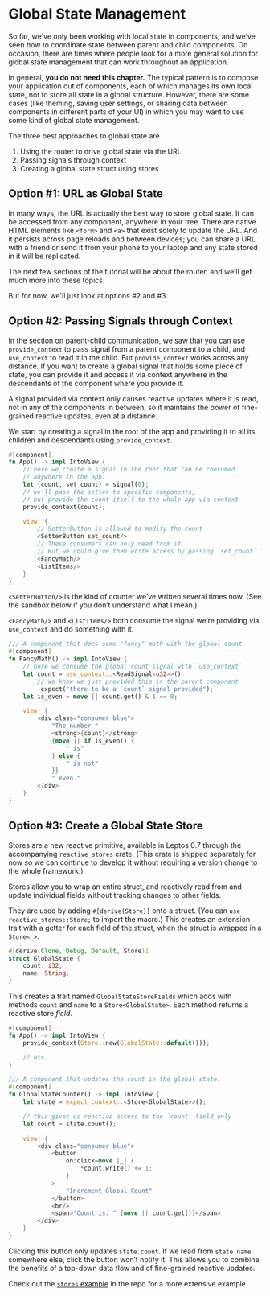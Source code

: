 # Global State Management

So far, we've only been working with local state in components, and we’ve seen how to coordinate state between parent and child components. On occasion, there are times where people look for a more general solution for global state management that can work throughout an application.

In general, **you do not need this chapter.** The typical pattern is to compose your application out of components, each of which manages its own local state, not to store all state in a global structure. However, there are some cases (like theming, saving user settings, or sharing data between components in different parts of your UI) in which you may want to use some kind of global state management.

The three best approaches to global state are

1. Using the router to drive global state via the URL
2. Passing signals through context
3. Creating a global state struct using stores

## Option #1: URL as Global State

In many ways, the URL is actually the best way to store global state. It can be accessed from any component, anywhere in your tree. There are native HTML elements like `<form>` and `<a>` that exist solely to update the URL. And it persists across page reloads and between devices; you can share a URL with a friend or send it from your phone to your laptop and any state stored in it will be replicated.

The next few sections of the tutorial will be about the router, and we’ll get much more into these topics.

But for now, we'll just look at options #2 and #3.

## Option #2: Passing Signals through Context

In the section on [parent-child communication](view/08_parent_child.md), we saw that you can use `provide_context` to pass signal from a parent component to a child, and `use_context` to read it in the child. But `provide_context` works across any distance. If you want to create a global signal that holds some piece of state, you can provide it and access it via context anywhere in the descendants of the component where you provide it.

A signal provided via context only causes reactive updates where it is read, not in any of the components in between, so it maintains the power of fine-grained reactive updates, even at a distance.

We start by creating a signal in the root of the app and providing it to
all its children and descendants using `provide_context`.

```rust
#[component]
fn App() -> impl IntoView {
    // here we create a signal in the root that can be consumed
    // anywhere in the app.
    let (count, set_count) = signal(0);
    // we'll pass the setter to specific components,
    // but provide the count itself to the whole app via context
    provide_context(count);

    view! {
        // SetterButton is allowed to modify the count
        <SetterButton set_count/>
        // These consumers can only read from it
        // But we could give them write access by passing `set_count` if we wanted
        <FancyMath/>
        <ListItems/>
    }
}
```

`<SetterButton/>` is the kind of counter we’ve written several times now.
(See the sandbox below if you don’t understand what I mean.)

`<FancyMath/>` and `<ListItems/>` both consume the signal we’re providing via
`use_context` and do something with it.

```rust
/// A component that does some "fancy" math with the global count
#[component]
fn FancyMath() -> impl IntoView {
    // here we consume the global count signal with `use_context`
    let count = use_context::<ReadSignal<u32>>()
        // we know we just provided this in the parent component
        .expect("there to be a `count` signal provided");
    let is_even = move || count.get() & 1 == 0;

    view! {
        <div class="consumer blue">
            "The number "
            <strong>{count}</strong>
            {move || if is_even() {
                " is"
            } else {
                " is not"
            }}
            " even."
        </div>
    }
}
```

## Option #3: Create a Global State Store

Stores are a new reactive primitive, available in Leptos 0.7 through the accompanying `reactive_stores` crate. (This crate is shipped separately for now so we can continue to develop it without requiring a version change to the whole framework.)

Stores allow you to wrap an entire struct, and reactively read from and update individual fields without tracking changes to other fields.

They are used by adding `#[derive(Store)]` onto a struct. (You can `use reactive_stores::Store;` to import the macro.) This creates an extension trait with a getter for each field of the struct, when the struct is wrapped in a `Store<_>`.

```rust
#[derive(Clone, Debug, Default, Store)]
struct GlobalState {
    count: i32,
    name: String,
}
```

This creates a trait named `GlobalStateStoreFields` which adds with methods `count` and `name` to a `Store<GlobalState>`. Each method returns a reactive store *field*.

```rust
#[component]
fn App() -> impl IntoView {
    provide_context(Store::new(GlobalState::default()));

    // etc.
}

/// A component that updates the count in the global state.
#[component]
fn GlobalStateCounter() -> impl IntoView {
    let state = expect_context::<Store<GlobalState>>();

    // this gives us reactive access to the `count` field only
    let count = state.count();

    view! {
        <div class="consumer blue">
            <button
                on:click=move |_| {
                    *count.write() += 1;
                }
            >
                "Increment Global Count"
            </button>
            <br/>
            <span>"Count is: " {move || count.get()}</span>
        </div>
    }
}
```

Clicking this button only updates `state.count`. If we read from `state.name` somewhere else, 
click the button won’t notify it. This allows you to combine the benefits of a top-down
data flow and of fine-grained reactive updates.

Check out the [`stores` example](https://github.com/leptos-rs/leptos/blob/main/examples/stores/src/lib.rs) in the repo for a more extensive example.
